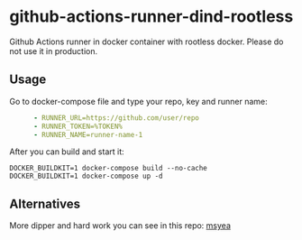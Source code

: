# github-actions-runner-dind-rootless

Github Actions runner in docker container with rootless docker. Please do not use it in production.

## Usage
Go to docker-compose file and type your repo, key and runner name:
```docker-compose.yml
      - RUNNER_URL=https://github.com/user/repo
      - RUNNER_TOKEN=%TOKEN%
      - RUNNER_NAME=runner-name-1
```
After you can build and start it:
```
DOCKER_BUILDKIT=1 docker-compose build --no-cache
DOCKER_BUILDKIT=1 docker-compose up -d
```

## Alternatives
More dipper and hard work you can see in this repo: [msyea](https://github.com/msyea/github-actions-runner-rootless)
